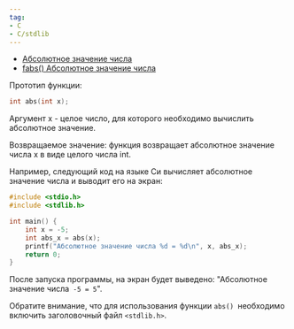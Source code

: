 ```yaml
---
tag:
- C
- C/stdlib
---
```

- [Абсолютное значение числа](Абсолютное%20значение%20числа.md)
- [fabs() Абсолютное значение числа](fabs()%20Абсолютное%20значение%20числа.md)

Прототип функции:

```c
int abs(int x);

```

Аргумент x - целое число, для которого необходимо вычислить абсолютное значение.

Возвращаемое значение: функция возвращает абсолютное значение числа x в виде целого числа int.

Например, следующий код на языке Си вычисляет абсолютное значение числа и выводит его на экран:

```c
#include <stdio.h>
#include <stdlib.h>

int main() {
    int x = -5;
    int abs_x = abs(x);
    printf("Абсолютное значение числа %d = %d\n", x, abs_x);
    return 0;
}

```

После запуска программы, на экран будет выведено: "Абсолютное значение числа` -5 = 5`".

Обратите внимание, что для использования функции `abs() `необходимо включить заголовочный файл `<stdlib.h>`.